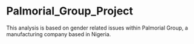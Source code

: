 # Palmorial_Group_Project
This analysis is based on gender related issues within Palmorial Group, a manufacturing company based in Nigeria.
